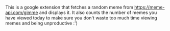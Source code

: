 This is a google extension that fetches a random meme from https://meme-api.com/gimme and displays it. It also counts the number of memes you have viewed today to make sure you don't waste too much time viewing memes and being unproductive :')
